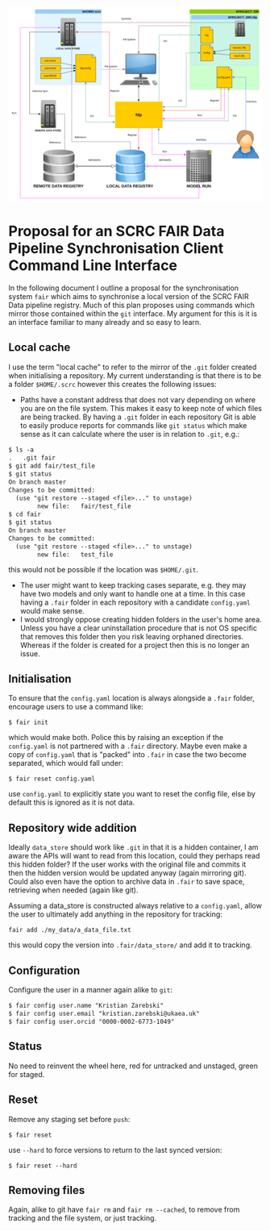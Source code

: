 ![Workflow](./workflow.svg)
# Proposal for an SCRC FAIR Data Pipeline Synchronisation Client Command Line Interface
In the following document I outline a proposal for the synchronisation system `fair` which aims to synchronise a local version of the SCRC FAIR Data pipeline registry. Much of this plan proposes using commands which mirror those contained within the `git` interface. My argument for this is it is an interface familiar to many already and so easy to learn.

## Local cache
I use the term "local cache" to refer to the mirror of the `.git` folder created when initialising a repository. My current understanding is that there is to be a folder `$HOME/.scrc` however this creates the following issues:

- Paths have a constant address that does not vary depending on where you are on the file system. This makes it easy to keep note of which files are being tracked. By having a `.git` folder in each repository Git is able to easily produce reports for commands like `git status` which make sense as it can calculate where the user is in relation to `.git`, e.g.:

```
$ ls -a
.   .git fair
$ git add fair/test_file
$ git status
On branch master
Changes to be committed:
  (use "git restore --staged <file>..." to unstage)
        new file:   fair/test_file
$ cd fair
$ git status
On branch master
Changes to be committed:
  (use "git restore --staged <file>..." to unstage)
        new file:   test_file
```
this would not be possible if the location was `$HOME/.git`.

- The user might want to keep tracking cases separate, e.g. they may have two models and only want to handle one at a time. In this case having a `.fair` folder in each repository with a candidate `config.yaml` would make sense.
- I would strongly oppose creating hidden folders in the user's home area. Unless you have a clear uninstallation procedure that is not OS specific that removes this folder then you risk leaving orphaned directories. Whereas if the folder is created for a project then this is no longer an issue.

## Initialisation
To ensure that the `config.yaml` location is always alongside a `.fair` folder, encourage users to use a command like:
```
$ fair init
```
which would make both. Police this by raising an exception if the `config.yaml` is not partnered with a `.fair` directory. Maybe even make a copy of `config.yaml` that is "packed" into `.fair` in case the two become separated, which would fall under:
```
$ fair reset config.yaml
```
use `config.yaml` to explicitly state you want to reset the config file, else by default this is ignored as it is not data.

## Repository wide addition
Ideally `data_store` should work like `.git` in that it is a hidden container, I am aware the APIs will want to read from this location, could they perhaps read this hidden folder? If the user works with the original file and commits it then the hidden version would be updated anyway (again mirroring git). Could also even have the option to archive data in `.fair` to save space, retrieving when needed (again like git).

Assuming a data_store is constructed always relative to a `config.yaml`, allow the user to ultimately add anything in the repository for tracking:

```
fair add ./my_data/a_data_file.txt
```
this would copy the version into `.fair/data_store/` and add it to tracking.

## Configuration
Configure the user in a manner again alike to `git`:
```
$ fair config user.name "Kristian Zarebski"
$ fair config user.email "kristian.zarebski@ukaea.uk"
$ fair config user.orcid "0000-0002-6773-1049"
```

## Status
No need to reinvent the wheel here, red for untracked and unstaged, green for staged.

## Reset
Remove any staging set before `push`:
```
$ fair reset
```
use `--hard` to force versions to return to the last synced version:
```
$ fair reset --hard
```

## Removing files
Again, alike to git have `fair rm` and `fair rm --cached`, to remove from tracking and the file system, or just tracking.

